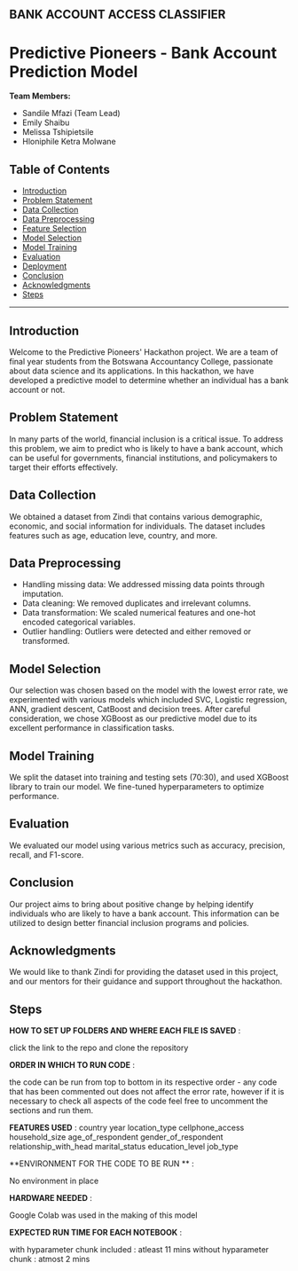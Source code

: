 
## BANK ACCOUNT ACCESS CLASSIFIER
# Predictive Pioneers - Bank Account Prediction Model
**Team Members:**
- Sandile Mfazi (Team Lead)
- Emily Shaibu
- Melissa Tshipietsile
- Hloniphile Ketra Molwane

## Table of Contents
- [Introduction](#introduction)
- [Problem Statement](#problem-statement)
- [Data Collection](#data-collection)
- [Data Preprocessing](#data-preprocessing)
- [Feature Selection](#feature-selection)
- [Model Selection](#model-selection)
- [Model Training](#model-training)
- [Evaluation](#evaluation)
- [Deployment](#deployment)
- [Conclusion](#conclusion)
- [Acknowledgments](#acknowledgments)
- [Steps](#Steps)


---

## Introduction

Welcome to the Predictive Pioneers' Hackathon project. We are a team of final year students from the Botswana Accountancy College, passionate about data science and its applications. In this hackathon, we have developed a predictive model to determine whether an individual has a bank account or not.

## Problem Statement

In many parts of the world, financial inclusion is a critical issue. To address this problem, we aim to predict who is likely to have a bank account, which can be useful for governments, financial institutions, and policymakers to target their efforts effectively.

## Data Collection

We obtained a dataset from Zindi that contains various demographic, economic, and social information for individuals. The dataset includes features such as age, education leve, country, and more.

## Data Preprocessing

- Handling missing data: We addressed missing data points through imputation.
- Data cleaning: We removed duplicates and irrelevant columns.
- Data transformation: We scaled numerical features and one-hot encoded categorical variables.
- Outlier handling: Outliers were detected and either removed or transformed.

## Model Selection

Our selection was chosen based on the model with the lowest error rate, we experimented with various models which included SVC, Logistic regression, ANN, gradient descent, CatBoost and decision trees. After careful consideration, we chose XGBoost as our predictive model due to its excellent performance in classification tasks.

## Model Training

We split the dataset into training and testing sets (70:30), and used XGBoost library to train our model. We fine-tuned hyperparameters to optimize performance.

## Evaluation

We evaluated our model using various metrics such as accuracy, precision, recall, and F1-score.

## Conclusion

Our project aims to bring about positive change by helping identify individuals who are likely to have a bank account. This information can be utilized to design better financial inclusion programs and policies.

## Acknowledgments

We would like to thank Zindi for providing the dataset used in this project, and our mentors for their guidance and support throughout the hackathon.

## Steps

**HOW TO SET UP FOLDERS AND WHERE EACH FILE IS SAVED** :

click the link to the repo and clone the repository


**ORDER IN WHICH TO RUN CODE** :

the code can be run from top to bottom in its respective order - any code that has been commented out does not affect the error rate, however if it is necessary to check all aspects of the code feel free to uncomment the sections and run them. 


**FEATURES USED** :
country
year
location_type
cellphone_access
household_size
age_of_respondent
gender_of_respondent
relationship_with_head
marital_status
education_level
job_type


**ENVIRONMENT FOR THE CODE TO BE RUN ** :

No environment in place


**HARDWARE NEEDED** :

Google Colab was used in the making of this model


**EXPECTED RUN TIME FOR EACH NOTEBOOK** :

with hyparameter chunk included : atleast 11 mins
without hyparameter chunk : atmost 2 mins

